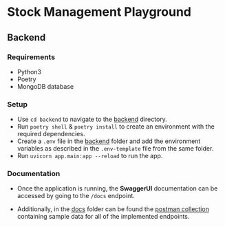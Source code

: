 # Stock Management Playground

## Backend

### Requirements

- Python3
- Poetry
- MongoDB database

### Setup

- Use `cd backend` to navigate to the [backend](./backend/) directory.
- Run `poetry shell` & `poetry install` to create an environment with the required dependencies.
- Create a `.env` file in the [backend](./backend/) folder and add the environment variables as described in the `.env-template` file from the same folder.
- Run `uvicorn app.main:app --reload` to run the app.

### Documentation

- Once the application is running, the **SwaggerUI** documentation can be accessed by going to the `/docs` endpoint.

- Additionally, in the [docs](./docs/) folder can be found the [postman collection](./docs/postman/stock-management-playground.postman_collection.json) containing sample data for all of the implemented endpoints.
